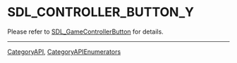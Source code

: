 # SDL_CONTROLLER_BUTTON_Y

Please refer to [SDL_GameControllerButton](SDL_GameControllerButton) for details.

----
[CategoryAPI](CategoryAPI), [CategoryAPIEnumerators](CategoryAPIEnumerators)

